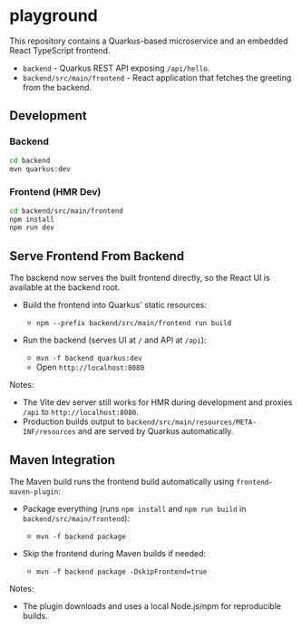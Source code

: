 # playground

This repository contains a Quarkus-based microservice and an embedded React TypeScript frontend.

- `backend` - Quarkus REST API exposing `/api/hello`.
- `backend/src/main/frontend` - React application that fetches the greeting from the backend.

## Development

### Backend

```bash
cd backend
mvn quarkus:dev
```

### Frontend (HMR Dev)

```bash
cd backend/src/main/frontend
npm install
npm run dev
```

## Serve Frontend From Backend

The backend now serves the built frontend directly, so the React UI is available at the backend root.

- Build the frontend into Quarkus' static resources:
  - `npm --prefix backend/src/main/frontend run build`

- Run the backend (serves UI at `/` and API at `/api`):
  - `mvn -f backend quarkus:dev`
  - Open `http://localhost:8080`

Notes:
- The Vite dev server still works for HMR during development and proxies `/api` to `http://localhost:8080`.
- Production builds output to `backend/src/main/resources/META-INF/resources` and are served by Quarkus automatically.

## Maven Integration

The Maven build runs the frontend build automatically using `frontend-maven-plugin`:

- Package everything (runs `npm install` and `npm run build` in `backend/src/main/frontend`):
  - `mvn -f backend package`

- Skip the frontend during Maven builds if needed:
  - `mvn -f backend package -DskipFrontend=true`

Notes:
- The plugin downloads and uses a local Node.js/npm for reproducible builds.
